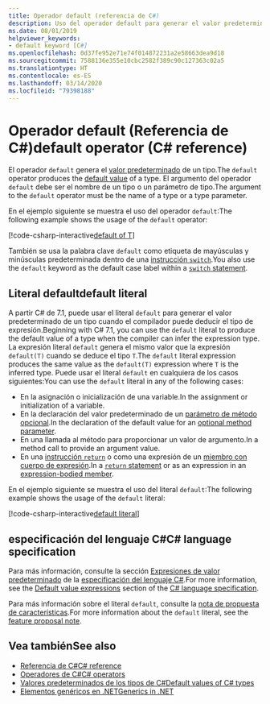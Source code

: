 ```yaml
---
title: Operador default (referencia de C#)
description: Uso del operador default para generar el valor predeterminado de un tipo
ms.date: 08/01/2019
helpviewer_keywords:
- default keyword [C#]
ms.openlocfilehash: 0d37fe952e71e74f014872231a2e58663dea9d18
ms.sourcegitcommit: 7588136e355e10cbc2582f389c90c127363c02a5
ms.translationtype: HT
ms.contentlocale: es-ES
ms.lasthandoff: 03/14/2020
ms.locfileid: "79398188"
---
```

# <a name="default-operator-c-reference"></a><span data-ttu-id="1d47e-103">Operador default (Referencia de C#)</span><span class="sxs-lookup"><span data-stu-id="1d47e-103">default operator (C# reference)</span></span>

<span data-ttu-id="1d47e-104">El operador `default` genera el [valor predeterminado](../builtin-types/default-values.md) de un tipo.</span><span class="sxs-lookup"><span data-stu-id="1d47e-104">The `default` operator produces the [default value](../builtin-types/default-values.md) of a type.</span></span> <span data-ttu-id="1d47e-105">El argumento del operador `default` debe ser el nombre de un tipo o un parámetro de tipo.</span><span class="sxs-lookup"><span data-stu-id="1d47e-105">The argument to the `default` operator must be the name of a type or a type parameter.</span></span>

<span data-ttu-id="1d47e-106">En el ejemplo siguiente se muestra el uso del operador `default`:</span><span class="sxs-lookup"><span data-stu-id="1d47e-106">The following example shows the usage of the `default` operator:</span></span>

[!code-csharp-interactive[default of T](snippets/DefaultOperator.cs#WithOperand)]

<span data-ttu-id="1d47e-107">También se usa la palabra clave `default` como etiqueta de mayúsculas y minúsculas predeterminada dentro de una [instrucción `switch`](../keywords/switch.md).</span><span class="sxs-lookup"><span data-stu-id="1d47e-107">You also use the `default` keyword as the default case label within a [`switch` statement](../keywords/switch.md).</span></span>

## <a name="default-literal"></a><span data-ttu-id="1d47e-108">Literal default</span><span class="sxs-lookup"><span data-stu-id="1d47e-108">default literal</span></span>

<span data-ttu-id="1d47e-109">A partir C# de 7.1, puede usar el literal `default` para generar el valor predeterminado de un tipo cuando el compilador puede deducir el tipo de expresión.</span><span class="sxs-lookup"><span data-stu-id="1d47e-109">Beginning with C# 7.1, you can use the `default` literal to produce the default value of a type when the compiler can infer the expression type.</span></span> <span data-ttu-id="1d47e-110">La expresión literal `default` genera el mismo valor que la expresión `default(T)` cuando se deduce el tipo `T`.</span><span class="sxs-lookup"><span data-stu-id="1d47e-110">The `default` literal expression produces the same value as the `default(T)` expression where `T` is the inferred type.</span></span> <span data-ttu-id="1d47e-111">Puede usar el literal `default` en cualquiera de los casos siguientes:</span><span class="sxs-lookup"><span data-stu-id="1d47e-111">You can use the `default` literal in any of the following cases:</span></span>

- <span data-ttu-id="1d47e-112">En la asignación o inicialización de una variable.</span><span class="sxs-lookup"><span data-stu-id="1d47e-112">In the assignment or initialization of a variable.</span></span>
- <span data-ttu-id="1d47e-113">En la declaración del valor predeterminado de un [parámetro de método opcional](../../methods.md#optional-parameters-and-arguments).</span><span class="sxs-lookup"><span data-stu-id="1d47e-113">In the declaration of the default value for an [optional method parameter](../../methods.md#optional-parameters-and-arguments).</span></span>
- <span data-ttu-id="1d47e-114">En una llamada al método para proporcionar un valor de argumento.</span><span class="sxs-lookup"><span data-stu-id="1d47e-114">In a method call to provide an argument value.</span></span>
- <span data-ttu-id="1d47e-115">En una [instrucción `return`](../keywords/return.md) o como una expresión de un [miembro con cuerpo de expresión](../../programming-guide/statements-expressions-operators/expression-bodied-members.md).</span><span class="sxs-lookup"><span data-stu-id="1d47e-115">In a [`return` statement](../keywords/return.md) or as an expression in an [expression-bodied member](../../programming-guide/statements-expressions-operators/expression-bodied-members.md).</span></span>

<span data-ttu-id="1d47e-116">En el ejemplo siguiente se muestra el uso del literal `default`:</span><span class="sxs-lookup"><span data-stu-id="1d47e-116">The following example shows the usage of the `default` literal:</span></span>

[!code-csharp-interactive[default literal](snippets/DefaultOperator.cs#DefaultLiteral)]

## <a name="c-language-specification"></a><span data-ttu-id="1d47e-117">especificación del lenguaje C#</span><span class="sxs-lookup"><span data-stu-id="1d47e-117">C# language specification</span></span>

<span data-ttu-id="1d47e-118">Para más información, consulte la sección [Expresiones de valor predeterminado](~/_csharplang/spec/expressions.md#default-value-expressions) de la [especificación del lenguaje C#](~/_csharplang/spec/introduction.md).</span><span class="sxs-lookup"><span data-stu-id="1d47e-118">For more information, see the [Default value expressions](~/_csharplang/spec/expressions.md#default-value-expressions) section of the [C# language specification](~/_csharplang/spec/introduction.md).</span></span>

<span data-ttu-id="1d47e-119">Para más información sobre el literal `default`, consulte la [nota de propuesta de características](~/_csharplang/proposals/csharp-7.1/target-typed-default.md).</span><span class="sxs-lookup"><span data-stu-id="1d47e-119">For more information about the `default` literal, see the [feature proposal note](~/_csharplang/proposals/csharp-7.1/target-typed-default.md).</span></span>

## <a name="see-also"></a><span data-ttu-id="1d47e-120">Vea también</span><span class="sxs-lookup"><span data-stu-id="1d47e-120">See also</span></span>

- [<span data-ttu-id="1d47e-121">Referencia de C#</span><span class="sxs-lookup"><span data-stu-id="1d47e-121">C# reference</span></span>](../index.md)
- [<span data-ttu-id="1d47e-122">Operadores de C#</span><span class="sxs-lookup"><span data-stu-id="1d47e-122">C# operators</span></span>](index.md)
- [<span data-ttu-id="1d47e-123">Valores predeterminados de los tipos de C#</span><span class="sxs-lookup"><span data-stu-id="1d47e-123">Default values of C# types</span></span>](../builtin-types/default-values.md)
- [<span data-ttu-id="1d47e-124">Elementos genéricos en .NET</span><span class="sxs-lookup"><span data-stu-id="1d47e-124">Generics in .NET</span></span>](../../../standard/generics/index.md)

